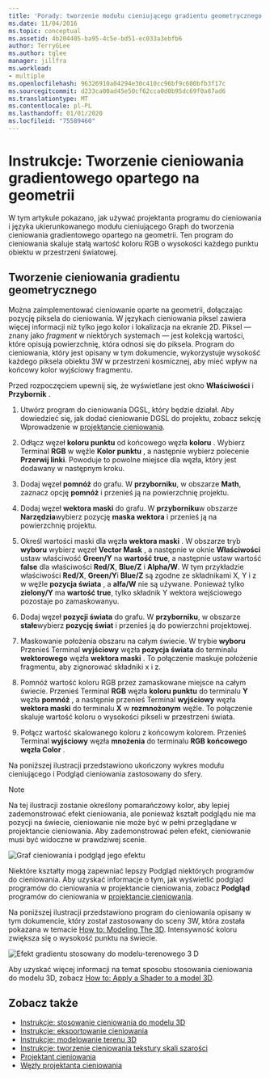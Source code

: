 ```yaml
---
title: 'Porady: tworzenie modułu cieniującego gradientu geometrycznego'
ms.date: 11/04/2016
ms.topic: conceptual
ms.assetid: 4b204405-ba95-4c5e-bd51-ec033a3ebfb6
author: TerryGLee
ms.author: tglee
manager: jillfra
ms.workload:
- multiple
ms.openlocfilehash: 96326910a04294e30c410cc96bf9c600bfb3f17c
ms.sourcegitcommit: d233ca00ad45e50cf62cca0d0b95dc69f0a87ad6
ms.translationtype: MT
ms.contentlocale: pl-PL
ms.lasthandoff: 01/01/2020
ms.locfileid: "75589460"
---
```

# <a name="how-to-create-a-geometry-based-gradient-shader"></a>Instrukcje: Tworzenie cieniowania gradientowego opartego na geometrii

W tym artykule pokazano, jak używać projektanta programu do cieniowania i języka ukierunkowanego modułu cieniującego Graph do tworzenia cieniowania gradientowego opartego na geometrii. Ten program do cieniowania skaluje stałą wartość koloru RGB o wysokości każdego punktu obiektu w przestrzeni światowej.

## <a name="create-a-geometry-based-gradient-shader"></a>Tworzenie cieniowania gradientu geometrycznego

Można zaimplementować cieniowanie oparte na geometrii, dołączając pozycję piksela do cieniowania. W językach cieniowania piksel zawiera więcej informacji niż tylko jego kolor i lokalizacja na ekranie 2D. Piksel — znany jako *fragment* w niektórych systemach — jest kolekcją wartości, które opisują powierzchnię, która odnosi się do piksela. Program do cieniowania, który jest opisany w tym dokumencie, wykorzystuje wysokość każdego piksela obiektu 3W w przestrzeni kosmicznej, aby mieć wpływ na końcowy kolor wyjściowy fragmentu.

Przed rozpoczęciem upewnij się, że wyświetlane jest okno **Właściwości** i **Przybornik** .

1. Utwórz program do cieniowania DGSL, który będzie działał. Aby dowiedzieć się, jak dodać cieniowanie DGSL do projektu, zobacz sekcję Wprowadzenie w [projektancie cieniowania](../designers/shader-designer.md).

2. Odłącz węzeł **koloru punktu** od końcowego węzła **koloru** . Wybierz Terminal **RGB** w węźle **Kolor punktu** , a następnie wybierz polecenie **Przerwij linki**. Powoduje to powolne miejsce dla węzła, który jest dodawany w następnym kroku.

3. Dodaj węzeł **pomnóż** do grafu. W **przyborniku**, w obszarze **Math**, zaznacz opcję **pomnóż** i przenieś ją na powierzchnię projektu.

4. Dodaj węzeł **wektora maski** do grafu. W **przyborniku**w obszarze **Narzędzia**wybierz pozycję **maska wektora** i przenieś ją na powierzchnię projektu.

5. Określ wartości maski dla węzła **wektora maski** . W obszarze tryb **wyboru** wybierz węzeł **Vector Mask** , a następnie w oknie **Właściwości** ustaw właściwość **Green/Y** na **wartość true**, a następnie ustaw wartość **false** dla właściwości **Red/X**, **Blue/Z** i **Alpha/W**. W tym przykładzie właściwości **Red/X**, **Green/Y**i **Blue/Z** są zgodne ze składnikami X, Y i z w węźle **pozycja świata** , a **alfa/W** nie są używane. Ponieważ tylko **zielony/Y** ma **wartość true**, tylko składnik Y wektora wejściowego pozostaje po zamaskowanyu.

6. Dodaj węzeł **pozycji świata** do grafu. W **przyborniku**, w obszarze **stałe**wybierz **pozycję świat** i przenieś ją do powierzchni projektowej.

7. Maskowanie położenia obszaru na całym świecie. W trybie **wyboru** Przenieś Terminal **wyjściowy** węzła **pozycja świata** do terminalu **wektorowego** węzła **wektora maski** . To połączenie maskuje położenie fragmentu, aby zignorować składniki x i z.

8. Pomnóż wartość koloru RGB przez zamaskowane miejsce na całym świecie. Przenieś Terminal **RGB** węzła **koloru punktu** do terminalu **Y** węzła **pomnóż** , a następnie przenieś Terminal **wyjściowy** węzła **wektora maski** do terminalu **X** w **rozmnożonym** węźle. To połączenie skaluje wartość koloru o wysokości pikseli w przestrzeni świata.

9. Połącz wartość skalowanego koloru z końcowym kolorem. Przenieś Terminal **wyjściowy** węzła **mnożenia** do terminalu **RGB** **końcowego węzła Color** .

Na poniższej ilustracji przedstawiono ukończony wykres modułu cieniującego i Podgląd cieniowania zastosowany do sfery.

> [!NOTE]
> Na tej ilustracji zostanie określony pomarańczowy kolor, aby lepiej zademonstrować efekt cieniowania, ale ponieważ kształt podglądu nie ma pozycji na świecie, cieniowanie nie może być w pełni przeglądane w projektancie cieniowania. Aby zademonstrować pełen efekt, cieniowanie musi być widoczne w prawdziwej scenie.

![Graf cieniowania i podgląd jego efektu](../designers/media/digit-gradient-effect-graph.png)

Niektóre kształty mogą zapewniać lepszy Podgląd niektórych programów do cieniowania. Aby uzyskać informacje o tym, jak wyświetlić podgląd programów do cieniowania w projektancie cieniowania, zobacz **Podgląd** programów do cieniowania w [projektancie cieniowania](../designers/shader-designer.md).

Na poniższej ilustracji przedstawiono program do cieniowania opisany w tym dokumencie, który został zastosowany do sceny 3W, która została pokazana w temacie [How to: Modeling The 3D](../designers/how-to-model-3-d-terrain.md). Intensywność koloru zwiększa się o wysokość punktu na świecie.

![Efekt gradientu stosowany do modelu&#45;terenowego 3 D](../designers/media/digit-gradient-effect-result.png)

Aby uzyskać więcej informacji na temat sposobu stosowania cieniowania do modelu 3D, zobacz [How to: Apply a Shader to a model 3D](../designers/how-to-apply-a-shader-to-a-3-d-model.md).

## <a name="see-also"></a>Zobacz także

- [Instrukcje: stosowanie cieniowania do modelu 3D](../designers/how-to-apply-a-shader-to-a-3-d-model.md)
- [Instrukcje: eksportowanie cieniowania](../designers/how-to-export-a-shader.md)
- [Instrukcje: modelowanie terenu 3D](../designers/how-to-model-3-d-terrain.md)
- [Instrukcje: tworzenie cieniowania tekstury skali szarości](../designers/how-to-create-a-grayscale-texture-shader.md)
- [Projektant cieniowania](../designers/shader-designer.md)
- [Węzły projektanta cieniowania](../designers/shader-designer-nodes.md)
